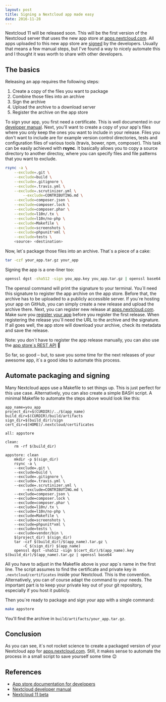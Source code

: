 ```yaml
---
layout: post
title: Signing a Nextcloud app made easy
date: 2016-11-28
---
```


Nextcloud 11 will be released soon. This will be the first version of the Nextcloud server that uses the new app store at [apps.nextcloud.com](https://apps.nextcloud.com). All apps uploaded to this new app store are [signed](https://docs.nextcloud.com/server/11/developer_manual/app/code_signing.html) by the developers. Usually that means a few manual steps, but I've found a way to nicely automate this and I thought it was worth to share with other developers.

## The basics

Releasing an app requires the following steps:

1. Create a copy of the files you want to package
2. Combine those files into an archive
3. Sign the archive
4. Upload the archive to a download server
5. Register the archive on the app store

To sign your app, you first need a certificate. This is well documented in our [developer manual](https://docs.nextcloud.com/server/11/developer_manual/app/code_signing.html#how-to-get-your-app-signed). Next, you'll want to create a copy of your app's files where you only keep the ones you want to include in your release. Files you don't want to include are for example version control directories, tests and configuration files of various tools (travis, bower, npm, composer). This task can be easily achieved with **rsync**. It basically allows you to copy a source directory to another directoy, where you can specify files and file patterns that you want to exclude.

```bash
rsync -a \
	--exclude=.git \
	--exclude=build \
	--exclude=.gitignore \
	--exclude=.travis.yml \
	--exclude=.scrutinizer.yml \
        --exclude=CONTRIBUTING.md \
	--exclude=composer.json \
	--exclude=composer.lock \
	--exclude=composer.phar \
	--exclude=l10n/.tx \
	--exclude=l10n/no-php \
	--exclude=Makefile \
	--exclude=screenshots \
	--exclude=phpunit*xml \
	--exclude=tests \
	<source> <destination> 
```

Now, let´s package those files into an archive. That´s a piece of a cake:

```bash
tar -czf your_app.tar.gz your_app
```

Signing the app is a one-liner too:

```bash
openssl dgst -sha512 -sign you_app.key you_app.tar.gz | openssl base64
```

The openssl command will print the signature to your terminal. You´ll need this signature to register the app archive on the app store. Before that, the archive has to be uploaded to a publicly accessible server. If you´re hosting your app on GitHub, you can simply create a new release and upload the archive there.
Next, you can register new release at [apps.nextcloud.com](apps.nextcloud.com). Make sure you [register your app](https://nextcloudappstore.readthedocs.io/en/latest/developer.html#registering-an-app) before you register the first release. When registering the release you´ll need the URL to the archive and the signature. If all goes well, the app store will download your archive, check its metadata and save the release.

Note: you don´t have to register the app release manually, you can also use the [app store´s REST API](https://nextcloudappstore.readthedocs.io/en/latest/restapi.html#api-create-release) 🚀

So far, so good – but, to save you some time for the next releases of your awesome app, it´s a good idea to automate this process.

## Automate packaging and signing

Many Nextcloud apps use a Makefile to set things up. This is just perfect for this use case. Alternatively, you can also create a simple BASH script. A minimal Makefile to automate the steps above would look like this:

```Make
app_name=you_app
project_dir=$(CURDIR)/../$(app_name)
build_dir=$(CURDIR)/build/artifacts
sign_dir=$(build_dir)/sign
cert_dir=$(HOME)/.nextcloud/certificates

all: appstore

clean:
	rm -rf $(build_dir)

appstore: clean
	mkdir -p $(sign_dir)
	rsync -a \
	--exclude=.git \
	--exclude=build \
	--exclude=.gitignore \
	--exclude=.travis.yml \
	--exclude=.scrutinizer.yml \
        --exclude=CONTRIBUTING.md \
	--exclude=composer.json \
	--exclude=composer.lock \
	--exclude=composer.phar \
	--exclude=l10n/.tx \
	--exclude=l10n/no-php \
	--exclude=Makefile \
	--exclude=screenshots \
	--exclude=phpunit*xml \
	--exclude=tests \
	--exclude=vendor/bin \
	$(project_dir) $(sign_dir)
	tar -czf $(build_dir)/$(app_name).tar.gz \
		-C $(sign_dir) $(app_name)
	openssl dgst -sha512 -sign $(cert_dir)/$(app_name).key $(build_dir)/$(app_name).tar.gz | openssl base64
```

All you have to adjust in the Makefile above is your app´s name in the first line. The script assumes to find the certificate and private key in ``.nextcloud/certificates`` inside your Nextcloud. This is the convention. Alternatively, you can of course adapt the command to your needs. The important part is to keep your private key out of your git repository, especially if you host it publicly.

Then you´re ready to package and sign your app with a single command:

```bash
make appstore
```

You'll find the archive in `build/artifacts/your_app.tar.gz`.

## Conclusion

As you can see, it´s not rocket science to create a packaged version of your Nextcloud app for [apps.nextcloud.com](https://apps.nextcloud.com). Still, it makes sense to automate the process in a small script to save yourself some time 
😉

## References
* [App store documentation for developers](https://nextcloudappstore.readthedocs.io/en/latest/developer.html)
* [Nextcloud developer manual](https://docs.nextcloud.com/server/11/developer_manual/app/code_signing.html)
* [Nextcloud 11 beta](https://nextcloud.com/blog/two-reasons-why-you-should-test-nextcloud-11-beta-this-weekend/)

